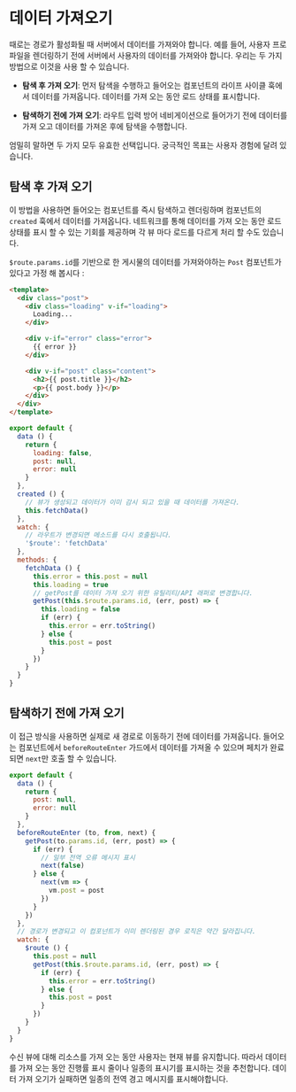 # 데이터 가져오기

때로는 경로가 활성화될 때 서버에서 데이터를 가져와야 합니다. 예를 들어, 사용자 프로파일을 렌더링하기 전에 서버에서 사용자의 데이터를 가져와야 합니다. 우리는 두 가지 방법으로 이것을 사용 할 수 있습니다.

- **탐색 후 가져 오기**: 먼저 탐색을 수행하고 들어오는 컴포넌트의 라이프 사이클 훅에서 데이터를 가져옵니다. 데이터를 가져 오는 동안 로드 상태를 표시합니다.

- **탐색하기 전에 가져 오기**: 라우트 입력 방어 네비게이션으로 들어가기 전에 데이터를 가져 오고 데이터를 가져온 후에 탐색을 수행합니다.

엄밀히 말하면 두 가지 모두 유효한 선택입니다. 궁극적인 목표는 사용자 경험에 달려 있습니다.

## 탐색 후 가져 오기

이 방법을 사용하면 들어오는 컴포넌트를 즉시 탐색하고 렌더링하며 컴포넌트의 `created` 훅에서 데이터를 가져옵니다. 네트워크를 통해 데이터를 가져 오는 동안 로드 상태를 표시 할 수 있는 기회를 제공하며 각 뷰 마다 로드를 다르게 처리 할 수도 있습니다.

`$route.params.id`를 기반으로 한 게시물의 데이터를 가져와야하는 `Post` 컴포넌트가 있다고 가정 해 봅시다 :

``` html
<template>
  <div class="post">
    <div class="loading" v-if="loading">
      Loading...
    </div>

    <div v-if="error" class="error">
      {{ error }}
    </div>

    <div v-if="post" class="content">
      <h2>{{ post.title }}</h2>
      <p>{{ post.body }}</p>
    </div>
  </div>
</template>
```

``` js
export default {
  data () {
    return {
      loading: false,
      post: null,
      error: null
    }
  },
  created () {
    // 뷰가 생성되고 데이터가 이미 감시 되고 있을 때 데이터를 가져온다.
    this.fetchData()
  },
  watch: {
    // 라우트가 변경되면 메소드를 다시 호출됩니다.
    '$route': 'fetchData'
  },
  methods: {
    fetchData () {
      this.error = this.post = null
      this.loading = true
      // getPost를 데이터 가져 오기 위한 유틸리티/API 래퍼로 변경합니다.
      getPost(this.$route.params.id, (err, post) => {
        this.loading = false
        if (err) {
          this.error = err.toString()
        } else {
          this.post = post
        }
      })
    }
  }
}
```

## 탐색하기 전에 가져 오기

이 접근 방식을 사용하면 실제로 새 경로로 이동하기 전에 데이터를 가져옵니다.
들어오는 컴포넌트에서 `beforeRouteEnter` 가드에서 데이터를 가져올 수 있으며 페치가 완료되면 `next`만 호출 할 수 있습니다.


``` js
export default {
  data () {
    return {
      post: null,
      error: null
    }
  },
  beforeRouteEnter (to, from, next) {
    getPost(to.params.id, (err, post) => {
      if (err) {
        // 일부 전역 오류 메시지 표시
        next(false)
      } else {
        next(vm => {
          vm.post = post
        })
      }
    })
  },
  // 경로가 변경되고 이 컴포넌트가 이미 렌더링된 경우 로직은 약간 달라집니다.
  watch: {
    $route () {
      this.post = null
      getPost(this.$route.params.id, (err, post) => {
        if (err) {
          this.error = err.toString()
        } else {
          this.post = post
        }
      })
    }
  }
}
```

수신 뷰에 대해 리소스를 가져 오는 동안 사용자는 현재 뷰를 유지합니다. 따라서 데이터를 가져 오는 동안 진행률 표시 줄이나 일종의 표시기를 표시하는 것을 추천합니다. 데이터 가져 오기가 실패하면 일종의 전역 경고 메시지를 표시해야합니다.
